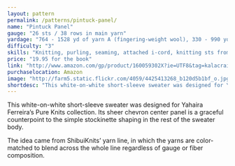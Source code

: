 ```yaml
---
layout: pattern
permalink: /patterns/pintuck-panel/
name: "Pintuck Panel"
gauge: "26 sts / 38 rows in main yarn"
yardage: "764 - 1528 yd of yarn A (fingering-weight wool), 330 - 990 yd of yarn B (lace-weight silk-mohair blend)"
difficulty: "3"
skills: "Knitting, purling, seaming, attached i-cord, knitting sts from 2 needles together"
price: "19.95 for the book"
link: "http://www.amazon.com/gp/product/160059302X?ie=UTF8&tag=kalacraimedih-20&linkCode=as2&camp=1789&creative=9325&creativeASIN=160059302X"
purchaselocation: Amazon
image: "http://farm5.static.flickr.com/4059/4425413268_b120d5b1bf_o.jpg"
shortdesc: "This white-on-white short-sleeve sweater was designed for Yahaira Ferreira’s Pure Knits collection. Its sheer chevron center panel is a graceful counterpoint to the simple stockinette shaping in the rest of the sweater body."
---
```


This white-on-white short-sleeve sweater was designed for Yahaira Ferreira’s Pure Knits collection. Its sheer chevron center panel is a graceful counterpoint to the simple stockinette shaping in the rest of the sweater body.

The idea came from ShibuiKnits’ yarn line, in which the yarns are color-matched to blend across the whole line regardless of gauge or fiber composition.